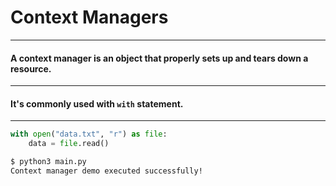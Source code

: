 <!-- .slide: data-auto-animate -->

# Context Managers

---
<!-- .slide: data-auto-animate -->

#### A context manager is an object that properly sets up and tears down a resource.

---
<!-- .slide: data-auto-animate -->

#### It's commonly used with `with` statement.

---
<!-- .slide: data-auto-animate data-filename="main_context.py" -->


```python
with open("data.txt", "r") as file:
    data = file.read()
```

```bash
$ python3 main.py
Context manager demo executed successfully!
```